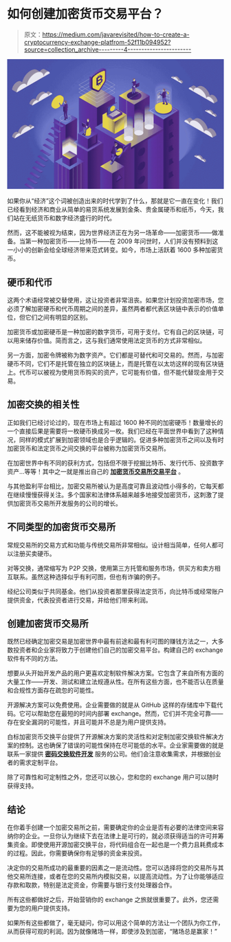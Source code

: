 # 如何创建加密货币交易平台？

> 原文：<https://medium.com/javarevisited/how-to-create-a-cryptocurrency-exchange-platfrom-52f11b094952?source=collection_archive---------4----------------------->

![](img/f8d93ba6659faa072029eaf59a29c706.png)

如果你从“经济”这个词被创造出来的时代学到了什么，那就是它一直在变化！我们已经看到经济和商业从简单的易货系统发展到金条、贵金属硬币和纸币，今天，我们站在无纸货币和数字经济盛行的时代。

然而，这不能被视为结束，因为世界经济正在为另一场革命——加密货币——做准备。当第一种加密货币——比特币——在 2009 年问世时，人们并没有预料到这一小小的创新会给全球经济带来范式转变。如今，市场上活跃着 1600 多种加密货币。

## 硬币和代币

这两个术语经常被交替使用，这让投资者非常沮丧。如果您计划投资加密市场，您必须了解加密硬币和代币周期之间的差异，虽然两者都代表区块链中表示的价值单位，但它们之间有明显的区别。

加密货币或加密硬币是一种加密的数字货币，可用于支付。它有自己的区块链，可以用来储存价值。简而言之，这与我们通常使用法定货币的方式非常相似。

另一方面，加密令牌被称为数字资产。它们都是可替代和可交易的。然而，与加密硬币不同，它们不是托管在独立的区块链上，而是托管在以太坊这样的现有区块链上。代币可以被视为使用货币购买的资产，它可能有价值，但不能代替现金用于交易。

## 加密交换的相关性

正如我们已经讨论过的，现在市场上有超过 1600 种不同的加密硬币！数量增长的一个直接后果是需要将一枚硬币换成另一枚。我们已经在平面世界中看到了这种情况，同样的模式扩展到加密领域也是合乎逻辑的。促进多种加密货币之间以及有时加密货币和法定货币之间交换的平台被称为加密货币交易所。

在加密世界中有不同的获利方式，包括但不限于挖掘比特币、发行代币、投资数字资产…等等！其中之一就是推出自己的 [**加密货币交易所交易平台**](https://www.inoru.com/white-label-cryptocurrency-exchange) 。

与其他盈利平台相比，加密交易所被认为是高度可靠且波动性小得多的，它每天都在继续慢慢获得关注。多个国家和法律体系越来越多地接受加密货币，这刺激了提供加密货币交易所开发服务的公司的增长。

## 不同类型的加密货币交易所

常规交易所的交易方式和功能与传统交易所非常相似。设计相当简单，任何人都可以注册买卖硬币。

对等交换，通常缩写为 P2P 交换，使用第三方托管和服务市场，供买方和卖方相互联系。虽然这种选择似乎有利可图，但也有诈骗的例子。

经纪公司类似于共同基金。他们从投资者那里获得法定货币，向比特币或经常账户提供资金，代表投资者进行交易，并给他们带来利润。

## 创建加密货币交易所

既然已经确定加密交易是加密世界中最有前途和最有利可图的赚钱方法之一，大多数投资者和企业家将致力于创建他们自己的加密交易平台。构建自己的 exchange 软件有不同的方法。

想要从头开始开发产品的用户更喜欢定制软件解决方案。它包含了来自所有方面的大量工作——开发、测试和建立法规遵从性。在所有这些方面，也不能否认在质量和合规性方面存在疏忽的可能性。

开源解决方案可以免费使用。企业需要做的就是从 GitHub 这样的存储库中下载代码。它可以帮助您在最短的时间内部署 exchange。然而，它们并不完全可靠——存在安全漏洞的可能性，并且可能并不总是为用户提供支持。

白标加密货币交换平台提供了开源解决方案的灵活性和对定制加密交换软件解决方案的控制。这也确保了错误的可能性保持在尽可能低的水平。企业家需要做的就是联系一家提供 [**密码交换软件开发**](https://www.inoru.com/white-label-cryptocurrency-exchange) 服务的公司。他们会注意收集需求，并根据创业者的需求定制平台。

除了可靠性和可定制性之外，您还可以放心，您和您的 exchange 用户可以随时获得支持。

## 结论

在你着手创建一个加密交易所之前，需要确定你的企业是否有必要的法律空间来容纳你的企业。一旦你认为继续下去在法律上是可行的，就必须获得适当的许可并筹集资金。即使使用开源加密交换平台，将代码组合在一起也是一个费力且耗费成本的过程。因此，你需要确保你有足够的资金来投资。

决定你的交易所成功的最重要的因素之一是流动性。您可以选择将您的交易所与其他交易所连接，或者在您的交易所内模拟交易，以提高流动性。为了让你能够适应存款和取款，特别是法定资金，你需要与银行支付处理器合作。

所有这些都做好之后，开始营销你的 exchange 之旅就很重要了。此外，您还需要为您的用户提供支持。

如果所有这些都做了，毫无疑问，你可以用这个简单的方法让一个团队为你工作，从而获得可观的利润。因为就像赌场一样，即使涉及到加密，“赌场总是赢家！”